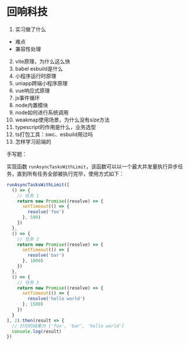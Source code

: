 # 回响科技

1. 实习做了什么
  - 难点
  - 兼容性处理
2. vite原理，为什么这么快
3. babel esbuild是什么
4. 小程序运行时原理
5. uniapp跨端小程序原理
6. vue响应式原理
7. js事件循环
8. node内置模块
9. node如何进行系统调用
10. weakmap使用场景，为什么没有size方法
11. typescript的作用是什么，业务选型
12. ts打包工具：swc、esbuild用过吗
13. 怎样学习前端的

手写题：

实现函数 `runAsyncTasksWithLimit`，该函数可以以一个最大并发量执行异步任务，直到所有任务全部被执行完毕，使用方式如下：

```javascript
runAsyncTasksWithLimit([
  () => {
    // 任务 1
    return new Promise((resolve) => {
      setTimeout(() => {
        resolve('foo')
      }, 500)
    })
  },
  () => {
    // 任务 2
    return new Promise((resolve) => {
      setTimeout(() => {
        resolve('bar')
      }, 1000)
    })
  },
  () => {
    // 任务 3
    return new Promise((resolve) => {
      setTimeout(() => {
        resolve('hello world')
      }, 1500)
    })
  }
], 2).then(result => {
  // 打印的结果为 ['foo', 'bar', 'hello world']
  console.log(result)
})
```